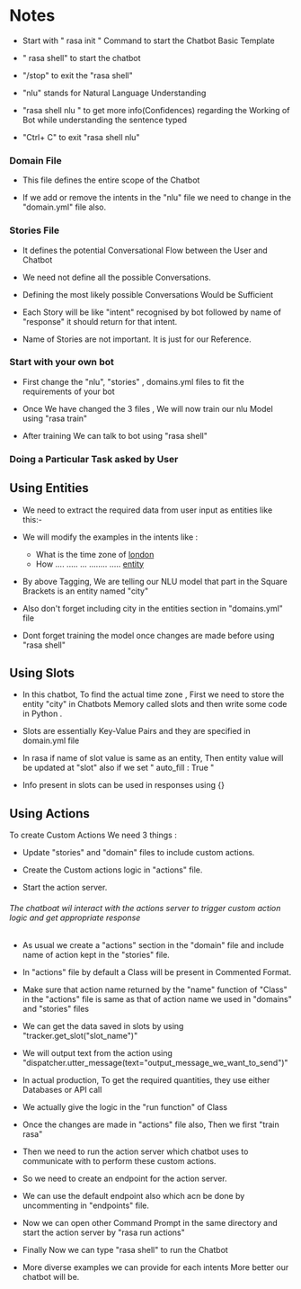 # Notes

- Start with " rasa init " Command to start the Chatbot Basic Template

- " rasa shell" to start the chatbot

- "/stop" to  exit the "rasa shell"

- "nlu" stands for Natural Language Understanding

- "rasa shell nlu " to get more info(Confidences) regarding the Working of Bot while understanding the sentence typed 

- "Ctrl+ C" to exit "rasa shell nlu" 

### Domain File

- This file defines the entire scope of the Chatbot

- If we add or remove the intents in the "nlu" file we need to change in the "domain.yml" file also.

### Stories File

- It defines the potential Conversational Flow between the User and Chatbot

- We need not define all the possible Conversations.

- Defining the most likely possible Conversations Would be Sufficient

- Each Story will be like "intent" recognised by bot followed by name of "response" it should return for that intent.

- Name of Stories are not important. It is just for our Reference.

### Start with your own bot

- First change the "nlu", "stories" , domains.yml files to fit the requirements of your bot

- Once We have changed the 3 files , We will now train our nlu Model using "rasa train"

- After training We can talk to bot using "rasa shell"


### Doing a Particular Task asked by User

## Using Entities 

- We need to extract the required data from user input as entities like this:-
- We will modify the examples in the intents like :
    - What is the time zone of [london](city)
    - How .... ..... ... ........ ..... [entity](name_of_entity)

- By above Tagging, We are telling our NLU model that part in the Square Brackets is an entity named "city"

- Also don't forget including city in the entities section in "domains.yml" file

- Dont forget training the model once changes are made before using "rasa shell"


## Using Slots 


- In this chatbot, To find the actual time zone , First we need to store the entity "city" in Chatbots Memory called slots and then write some code in Python .

- Slots are essentially Key-Value Pairs and they are specified in domain.yml file

- In rasa if name of slot value is same as an entity, Then entity value will be updated at "slot" also if we set 
 " auto_fill : True "

- Info present in slots can be used in responses using {}


## Using Actions

To create Custom Actions We need 3 things :

- Update "stories" and "domain" files to include custom actions.

- Create the Custom actions logic in "actions" file.

- Start the action server.

###### The chatboat wil interact with the actions server to trigger custom action logic and get appropriate response

- As usual we create a "actions" section in the "domain" file and include name of action kept in the "stories" file.

- In "actions" file by default a Class will be present in Commented Format. 

- Make sure that action name returned by the "name" function of "Class" in the "actions" file is same as that of action name we used in "domains" and "stories" files

- We can get the data saved in slots by using "tracker.get_slot("slot_name")" 

- We will output text from the action using "dispatcher.utter_message(text="output_message_we_want_to_send")"

- In actual production, To get the required quantities, they use either Databases or API call

- We actually give the logic in the "run function" of Class


- Once the changes are made in "actions" file also, Then we first "train rasa"

- Then we need to run the action server which chatbot uses to communicate with to perform these custom actions.

- So we need to create an endpoint for the action server.

- We can use the default endpoint also which acn be done by uncommenting in "endpoints" file.

- Now we can open other Command Prompt in the same directory and start the action server by "rasa run actions" 

- Finally Now we can type "rasa shell" to run the Chatbot

- More diverse examples we can provide for each intents More better our chatbot will be. 


